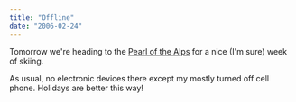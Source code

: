 ```yaml
---
title: "Offline"
date: "2006-02-24"
---
```


Tomorrow we're heading to the [Pearl of the Alps](http://www.saas-fee.ch/en/welcome.cfm?) for a nice (I'm sure) week of skiing.

As usual, no electronic devices there except my mostly turned off cell phone. Holidays are better this way!
